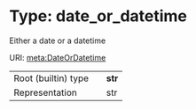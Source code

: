 
# Type: date_or_datetime

Either a date or a datetime

URI: [meta:DateOrDatetime](https://w3id.org/linkml/DateOrDatetime)

|  |  |  |
| --- | --- | --- |
| Root (builtin) type | | **str** |
| Representation | | str |
